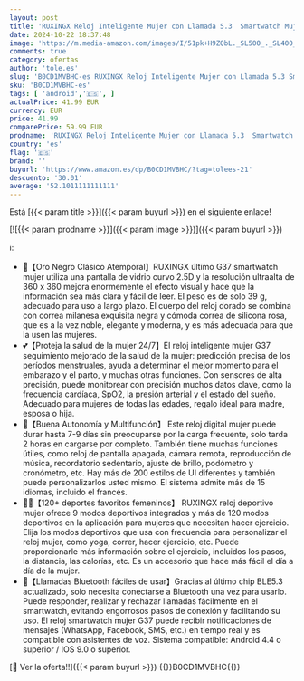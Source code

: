 ```yaml
---
layout: post
title: 'RUXINGX Reloj Inteligente Mujer con Llamada 5.3  Smartwatch Mujer con 120+ Modos Deportes  Pulsómetro  SpO2  Monitor Sueño  Función Femenina  Podómetro para Android iOS Regalo Mujer OroNegro'
date: 2024-10-22 18:37:48
image: 'https://m.media-amazon.com/images/I/51pk+H9ZQbL._SL500_._SL400_.jpg'
comments: true
category: ofertas
author: 'tole.es'
slug: 'B0CD1MVBHC-es RUXINGX Reloj Inteligente Mujer con Llamada 5.3 Smartwatch...'
sku: 'B0CD1MVBHC-es'
tags: [ 'android','🇪🇸', ]
actualPrice: 41.99 EUR
currency: EUR
price: 41.99
comparePrice: 59.99 EUR
prodname: 'RUXINGX Reloj Inteligente Mujer con Llamada 5.3  Smartwatch Mujer con 120+ Modos Deportes  Pulsómetro  SpO2  Monitor Sueño  Función Femenina  Podómetro para Android iOS Regalo Mujer OroNegro'
country: 'es'
flag: '🇪🇸'
brand: ''
buyurl: 'https://www.amazon.es/dp/B0CD1MVBHC/?tag=tolees-21'
descuento: '30.01'
average: '52.1011111111111'
---
```


Está [{{< param title >}}]({{< param buyurl >}}) en el siguiente enlace!

[![{{< param prodname >}}]({{< param image >}})]({{< param buyurl >}})

ℹ️:

- 🎀【Oro Negro Clásico Atemporal】RUXINGX último G37 smartwatch mujer utiliza una pantalla de vidrio curvo 2.5D y la resolución ultraalta de 360 ​​x 360 mejora enormemente el efecto visual y hace que la información sea más clara y fácil de leer. El peso es de solo 39 g, adecuado para uso a largo plazo. El cuerpo del reloj dorado se combina con correa milanesa exquisita negra y cómoda correa de silicona rosa, que es a la vez noble, elegante y moderna, y es más adecuada para que la usen las mujeres.
- 💕【Proteja la salud de la mujer 24/7】El reloj inteligente mujer G37 seguimiento mejorado de la salud de la mujer: predicción precisa de los períodos menstruales, ayuda a determinar el mejor momento para el embarazo y el parto, y muchas otras funciones. Con sensores de alta precisión, puede monitorear con precisión muchos datos clave, como la frecuencia cardíaca, SpO2, la presión arterial y el estado del sueño. Adecuado para mujeres de todas las edades, regalo ideal para madre, esposa o hija.
- 🎁【Buena Autonomía y Multifunción】 Este reloj digital mujer puede durar hasta 7-9 días sin preocuparse por la carga frecuente, solo tarda 2 horas en cargarse por completo. También tiene muchas funciones útiles, como reloj de pantalla apagada, cámara remota, reproducción de música, recordatorio sedentario, ajuste de brillo, podómetro y cronómetro, etc. Hay más de 200 estilos de UI diferentes y también puede personalizarlos usted mismo. El sistema admite más de 15 idiomas, incluido el francés.
- 🏃‍♀【120+ deportes favoritos femeninos】 RUXINGX reloj deportivo mujer ofrece 9 modos deportivos integrados y más de 120 modos deportivos en la aplicación para mujeres que necesitan hacer ejercicio. Elija los modos deportivos que usa con frecuencia para personalizar el reloj mujer, como yoga, correr, hacer ejercicio, etc. Puede proporcionarle más información sobre el ejercicio, incluidos los pasos, la distancia, las calorías, etc. Es un accesorio que hace más fácil el día a día de la mujer.
- 🌟【Llamadas Bluetooth fáciles de usar】Gracias al último chip BLE5.3 actualizado, solo necesita conectarse a Bluetooth una vez para usarlo. Puede responder, realizar y rechazar llamadas fácilmente en el smartwatch, evitando engorrosos pasos de conexión y facilitando su uso. El reloj smartwatch mujer G37 puede recibir notificaciones de mensajes (WhatsApp, Facebook, SMS, etc.) en tiempo real y es compatible con asistentes de voz. Sistema compatible: Android 4.4 o superior / IOS 9.0 o superior.

[🛒 Ver la oferta!!]({{< param buyurl >}})
{{<world>}}B0CD1MVBHC{{</world>}}
